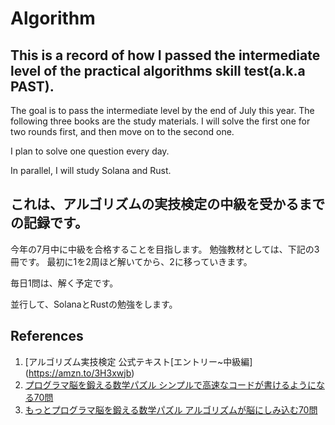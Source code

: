 # Algorithm

## This is a record of how I passed the intermediate level of the practical algorithms skill test(a.k.a PAST).

The goal is to pass the intermediate level by the end of July this year.
The following three books are the study materials.
I will solve the first one for two rounds first, and then move on to the second one.

I plan to solve one question every day.

In parallel, I will study Solana and Rust.


## これは、アルゴリズムの実技検定の中級を受かるまでの記録です。

今年の7月中に中級を合格することを目指します。
勉強教材としては、下記の3冊です。
最初に1を2周ほど解いてから、2に移っていきます。

毎日1問は、解く予定です。

並行して、SolanaとRustの勉強をします。

## References

1. [アルゴリズム実技検定 公式テキスト[エントリー~中級編] (https://amzn.to/3H3xwjb)
2. [プログラマ脳を鍛える数学パズル シンプルで高速なコードが書けるようになる70問](https://amzn.to/3xxjMtC)
3. [もっとプログラマ脳を鍛える数学パズル アルゴリズムが脳にしみ込む70問 ](https://amzn.to/3xyCSQa)
